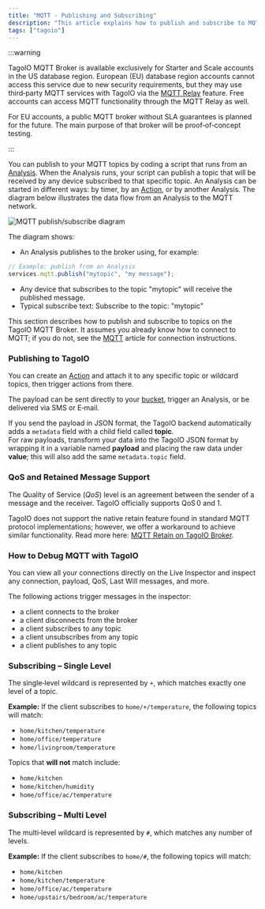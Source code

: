 ```yaml
---
title: "MQTT - Publishing and Subscribing"
description: "This article explains how to publish and subscribe to MQTT topics from a TagoIO Analysis, including account availability for TagoIO's MQTT broker and an example of publishing from an Analysis."
tags: ["tagoio"]
---
```


:::warning

TagoIO MQTT Broker is available exclusively for Starter and Scale accounts in
the US database region. European (EU) database region accounts cannot access
this service due to new security requirements, but they may use third‑party MQTT
services with TagoIO via the
[MQTT Relay](/tagoio/integrations/networks/mqtt/connecting-your-mqtt-broker-to-tagoio.md)
feature. Free accounts can access MQTT functionality through the MQTT Relay as
well.

For EU accounts, a public MQTT broker without SLA guarantees is planned for the
future. The main purpose of that broker will be proof‑of‑concept testing.

:::

You can publish to your MQTT topics by coding a script that runs from an
[Analysis](/docs/tagoio/analysis/). When the Analysis runs, your script can
publish a topic that will be received by any device subscribed to that specific
topic. An Analysis can be started in different ways: by timer, by an
[Action](/docs/tagoio/actions/), or by another Analysis. The diagram below
illustrates the data flow from an Analysis to the MQTT network.

![MQTT publish/subscribe diagram](/docs_imagem/tagoio/mqtt-publishing-and-subscribing-2.png)

The diagram shows:

- An Analysis publishes to the broker using, for example:

```javascript
// Example: publish from an Analysis
services.mqtt.publish("mytopic", "my message");
```

- Any device that subscribes to the topic "mytopic" will receive the published
  message.
- Typical subscribe text: Subscribe to the topic: "mytopic"

This section describes how to publish and subscribe to topics on the TagoIO MQTT
Broker. It assumes you already know how to connect to MQTT; if you do not, see
the [MQTT](/tagoio/integrations/networks/mqtt/mqtt.md) article for connection
instructions.

### Publishing to TagoIO

You can create an [Action](/tagoio/actions/trigger-by-mqtt-topic.md) and
attach it to any specific topic or wildcard topics, then trigger actions from
there.

<!-- Image temporarily disabled: Action example - /cdn.elev.io/file/uploads/pmfKQdI17QsonYtKqFR0lo14i0mduRrZCtXE2bzClic/V6qqrtoqow2xmYBCAXSAPiLPUuftZotTvMGTz_dq0W8/1588011165303-pog.png -->

The payload can be sent directly to your [bucket](/docs/tagoio/devices/),
trigger an Analysis, or be delivered via SMS or E‑mail.

If you send the payload in JSON format, the TagoIO backend automatically adds a
`metadata` field with a child field called **topic**.\
For raw payloads, transform your data into the TagoIO JSON format by wrapping it
in a variable named **payload** and placing the raw data under **value**; this
will also add the same `metadata.topic` field.

### QoS and Retained Message Support

The Quality of Service (_QoS_) level is an agreement between the sender of a
message and the receiver. TagoIO officially supports QoS 0 and 1.

TagoIO does not support the native retain feature found in standard MQTT
protocol implementations; however, we offer a workaround to achieve similar
functionality. Read more here:
[MQTT Retain on TagoIO Broker](/tagoio/integrations/networks/mqtt/mqtt-retain-on-tagoio-broker.md).

### How to Debug MQTT with TagoIO

You can view all your connections directly on the Live Inspector and inspect any
connection, payload, QoS, Last Will messages, and more.

The following actions trigger messages in the inspector:

- a client connects to the broker
- a client disconnects from the broker
- a client subscribes to any topic
- a client unsubscribes from any topic
- a client publishes to any topic

### Subscribing – Single Level

The single‑level wildcard is represented by `+`, which matches exactly one level
of a topic.

**Example:** If the client subscribes to `home/+/temperature`, the following
topics will match:

- `home/kitchen/temperature`
- `home/office/temperature`
- `home/livingroom/temperature`

Topics that **will not** match include:

- `home/kitchen`
- `home/kitchen/humidity`
- `home/office/ac/temperature`

### Subscribing – Multi Level

The multi‑level wildcard is represented by `#`, which matches any number of
levels.

**Example:** If the client subscribes to `home/#`, the following topics will
match:

- `home/kitchen`
- `home/kitchen/temperature`
- `home/office/ac/temperature`
- `home/upstairs/bedroom/ac/temperature`
